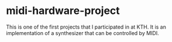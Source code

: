 # midi-hardware-project

This is one of the first projects that I participated in at KTH. It is an implementation of a synthesizer that can be controlled by MIDI.
